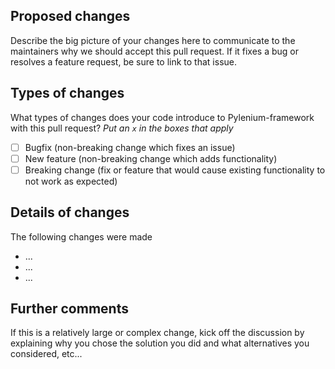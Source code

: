 ## Proposed changes

Describe the big picture of your changes here to communicate to the maintainers why we should accept this pull request. If it fixes a bug or resolves a feature request, be sure to link to that issue.

## Types of changes

What types of changes does your code introduce to Pylenium-framework with this pull request?
_Put an `x` in the boxes that apply_

- [ ] Bugfix (non-breaking change which fixes an issue)
- [ ] New feature (non-breaking change which adds functionality)
- [ ] Breaking change (fix or feature that would cause existing functionality to not work as expected)

## Details of changes

The following changes were made
* ...
* ...
* ...

## Further comments

If this is a relatively large or complex change, kick off the discussion by explaining why you chose the solution you did and what alternatives you considered, etc...
